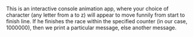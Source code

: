 
This is an interactive console animation app, where your choice of character (any letter from a to z) will appear to move funnily from start to finish line. If he finishes the race within the specified counter (in our case, 1000000), then we print a particular message, else another message.
